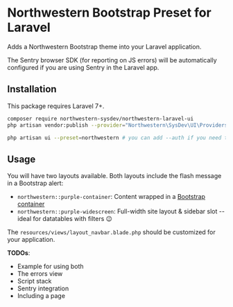 # Northwestern Bootstrap Preset for Laravel
Adds a Northwestern Bootstrap theme into your Laravel application.

The Sentry browser SDK (for reporting on JS errors) will be automatically configured if you are using Sentry in the Laravel app.

## Installation
This package requires Laravel 7+.

```sh
composer require northwestern-sysdev/northwestern-laravel-ui
php artisan vendor:publish --provider="Northwestern\SysDev\UI\Providers\NorthwesternUiServiceProvider"

php artisan ui --preset=northwestern # you can add --auth if you need the register/login stuff
```

## Usage
You will have two layouts available. Both layouts include the flash message in a Bootstrap alert:

- `northwestern::purple-container`: Content wrapped in a [Bootstrap container](https://getbootstrap.com/docs/4.4/layout/overview/)
- `northwestern::purple-widescreen`: Full-width site layout & sidebar slot -- ideal for datatables with filters :wink:

The `resources/views/layout_navbar.blade.php` should be customized for your application.

**TODOs**:

- Example for using both
- The errors view
- Script stack
- Sentry integration
- Including a page <title> when you render from controller

## Contributing
If you'd like to contribute to the library, you are welcome to submit a pull request!